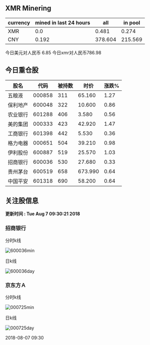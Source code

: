 ## XMR Minering

|currency|mined in last 24 hours|all|in pool|
|---|---|---|---|
|XMR|0.0|0.481|0.274|
|CNY|0.192|378.604|215.569|

今日美元对人民币 6.85	今日xmr对人民币786.98


## 今日重仓股 

|股名|代码|被持数|时价|涨跌%|
|---|---|---|---|---|
|五粮液|000858|311|65.160|1.27|
|保利地产|600048|322|10.600|0.86|
|农业银行|601288|406|3.580|0.56|
|美的集团|000333|423|42.920|1.47|
|工商银行|601398|442|5.530|0.36|
|格力电器|000651|504|39.210|0.98|
|伊利股份|600887|519|25.570|1.03|
|招商银行|600036|530|27.680|0.33|
|贵州茅台|600519|658|673.990|0.64|
|中国平安|601318|690|58.200|0.64|

## 关注股信息
**更新时间 : Tue Aug  7 09:30:21 2018**
### 招商银行 
分时k线

![600036min](http://image.sinajs.cn/newchart/min/n/sh600036.gif)

日k线

![600036day](http://image.sinajs.cn/newchart/daily/n/sh600036.gif)

### 京东方Ａ 
分时k线

![000725min](http://image.sinajs.cn/newchart/min/n/sz000725.gif)

日k线

![000725day](http://image.sinajs.cn/newchart/daily/n/sz000725.gif)

2018-08-07 09:30